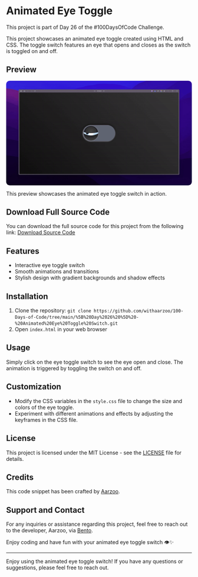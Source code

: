 # Animated Eye Toggle

This project is part of Day 26 of the #100DaysOfCode Challenge.

This project showcases an animated eye toggle created using HTML and CSS. The toggle switch features an eye that opens and closes as the switch is toggled on and off.

## Preview

<div style="display: flex; align-items: center; justify-content: center; width: 100%; border-radius: 0.6rem;">
    <img src="preview.gif" alt="preview GIF" width="100%" height="100%" style="overflow: none; border-radius: inherit;"/>
</div>

This preview showcases the animated eye toggle switch in action.

## Download Full Source Code

You can download the full source code for this project from the following link: [Download Source Code](https://t.me/CodeWithAarzoo)

## Features

- Interactive eye toggle switch
- Smooth animations and transitions
- Stylish design with gradient backgrounds and shadow effects

## Installation

1. Clone the repository: `git clone https://github.com/withaarzoo/100-Days-of-Code/tree/main/%5B%20Day%2026%20%5D%20-%20Animated%20Eye%20Toggle%20Switch.git`
2. Open `index.html` in your web browser

## Usage

Simply click on the eye toggle switch to see the eye open and close. The animation is triggered by toggling the switch on and off.

## Customization

- Modify the CSS variables in the `style.css` file to change the size and colors of the eye toggle.
- Experiment with different animations and effects by adjusting the keyframes in the CSS file.

## License

This project is licensed under the MIT License - see the [LICENSE](LICENSE) file for details.

## Credits

This code snippet has been crafted by [Aarzoo](https://twitter.com/withaarzoo).

## Support and Contact

For any inquiries or assistance regarding this project, feel free to reach out to the developer, Aarzoo, via [Bento](https://bento.me/withaarzoo).

Enjoy coding and have fun with your animated eye toggle switch 👁️✨

---

Enjoy using the animated eye toggle switch! If you have any questions or suggestions, please feel free to reach out.
